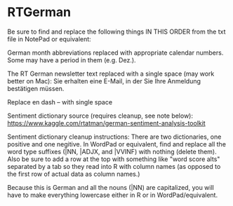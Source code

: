 # RTGerman

Be sure to find and replace the following things IN THIS ORDER from the txt
 file in NotePad or equivalent:

 German month abbreviations replaced with appropriate calendar numbers. Some
 may have a period in them (e.g. Dez.).
 
 The RT German newsletter text replaced with a single space (may work better on
 Mac):
 Sie erhalten eine E-Mail, in der Sie Ihre Anmeldung bestätigen müssen.
 
 Replace en dash – with single space
 
 Sentiment dictionary source (requires cleanup, see note below):
 https://www.kaggle.com/rtatman/german-sentiment-analysis-toolkit
 
 Sentiment dictionary cleanup instructions:
 There are two dictionaries, one positive and one negitive. In WordPad or equivalent, find and replace all the word type suffixes (|NN, |ADJX, and |VVINF) with nothing (delete them). Also be sure to add a row at the top with something like "word score alts" separated by a tab so they read into R with column names (as opposed to the first row of actual data as column names.)
 
 Because this is German and all the nouns (|NN) are capitalized, you will have to make everything lowercase either in R or in WordPad/equivalent.